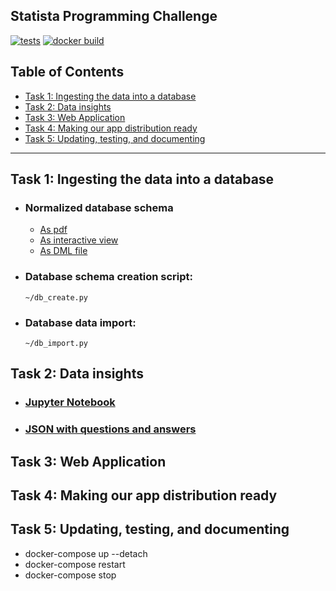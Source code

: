 ## Statista Programming Challenge

[![tests](https://github.com/dsuprunov/python-statista-programming-challenge/actions/workflows/tests.yml/badge.svg)](https://github.com/dsuprunov/python-statista-programming-challenge/actions/workflows/tests.yml)
[![docker build](https://github.com/dsuprunov/python-statista-programming-challenge/actions/workflows/docker.yml/badge.svg)](https://github.com/dsuprunov/python-statista-programming-challenge/actions/workflows/docker.yml)

## Table of Contents

- [Task 1: Ingesting the data into a database](#task-1-ingesting-the-data-into-a-database)
- [Task 2: Data insights](#task-2-data-insights)
- [Task 3: Web Application](#task-3-web-application)
- [Task 4: Making our app distribution ready](#task-4-making-our-app-distribution-ready)
- [Task 5: Updating, testing, and documenting](#task-5-updating,-testing,-and-documenting)

---

## Task 1: Ingesting the data into a database

- ### Normalized database schema

  - [As pdf](docs/dbdiagram.pdf)
  - [As interactive view](https://dbdiagram.io/d/655516d67d8bbd6465445e36)
  - [As DML file](docs/database.dbml)

- ### Database schema creation script:

    ```console
    ~/db_create.py
    ```

- ### Database data import:

    ```console
    ~/db_import.py
    ```

## Task 2: Data insights

- ### [Jupyter Notebook](docs/task_20.ipnb)
- ### [JSON with questions and answers](docs/task_20.ipnb)

## Task 3: Web Application

## Task 4: Making our app distribution ready

## Task 5: Updating, testing, and documenting
- docker-compose up --detach
- docker-compose restart
- docker-compose stop